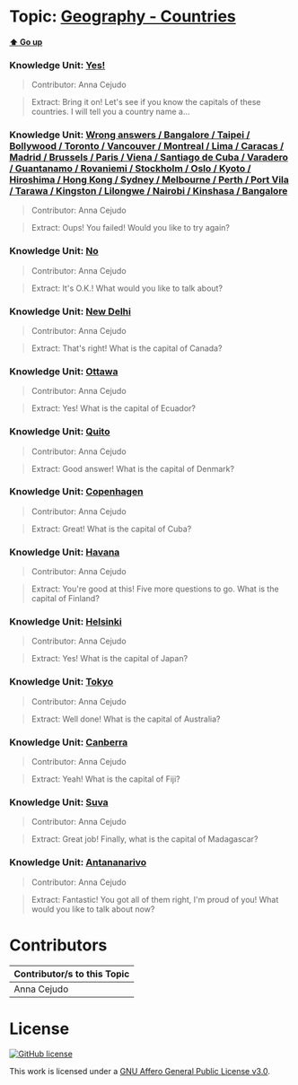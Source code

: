 # Topic: [Geography - Countries](../topics/geography-countries.md) 
#### [:arrow_up: Go up](../README.md)

### Knowledge Unit: [Yes! ](../knowledge_units/geography-countries/yes.md)

> Contributor: Anna Cejudo

> Extract: Bring it on! Let&#039;s see if you know the capitals of these countries. I will tell you a country name a...

                              
### Knowledge Unit: [Wrong answers  / Bangalore  / Taipei  / Bollywood  / Toronto  / Vancouver  / Montreal  / Lima  / Caracas  / Madrid  / Brussels  / Paris  / Viena  / Santiago de Cuba  / Varadero  / Guantanamo  / Rovaniemi  / Stockholm  / Oslo  / Kyoto  / Hiroshima  / Hong Kong  / Sydney  / Melbourne  / Perth  / Port Vila  / Tarawa  / Kingston  / Lilongwe  / Nairobi  / Kinshasa  / Bangalore ](../knowledge_units/geography-countries/wrong-answers.md)

> Contributor: Anna Cejudo

> Extract: Oups! You failed! Would you like to try again?

 
### Knowledge Unit: [No ](../knowledge_units/geography-countries/no.md)

> Contributor: Anna Cejudo

> Extract: It&#039;s O.K.! What would you like to talk about?


### Knowledge Unit: [New Delhi ](../knowledge_units/geography-countries/new-delhi.md)

> Contributor: Anna Cejudo

> Extract: That&#039;s right! What is the capital of Canada?


### Knowledge Unit: [Ottawa ](../knowledge_units/geography-countries/ottawa.md)

> Contributor: Anna Cejudo

> Extract: Yes! What is the capital of Ecuador?


### Knowledge Unit: [Quito ](../knowledge_units/geography-countries/quito.md)

> Contributor: Anna Cejudo

> Extract: Good answer! What is the capital of Denmark?


### Knowledge Unit: [Copenhagen ](../knowledge_units/geography-countries/copenhagen.md)

> Contributor: Anna Cejudo

> Extract: Great! What is the capital of Cuba?


### Knowledge Unit: [Havana ](../knowledge_units/geography-countries/havana.md)

> Contributor: Anna Cejudo

> Extract: You&#039;re good at this! Five more questions to go. What is the capital of Finland?


### Knowledge Unit: [Helsinki ](../knowledge_units/geography-countries/helsinki.md)

> Contributor: Anna Cejudo

> Extract: Yes! What is the capital of Japan?


### Knowledge Unit: [Tokyo ](../knowledge_units/geography-countries/tokyo.md)

> Contributor: Anna Cejudo

> Extract: Well done! What is the capital of Australia?


### Knowledge Unit: [Canberra ](../knowledge_units/geography-countries/canberra.md)

> Contributor: Anna Cejudo

> Extract: Yeah! What is the capital of Fiji?


### Knowledge Unit: [Suva ](../knowledge_units/geography-countries/suva.md)

> Contributor: Anna Cejudo

> Extract: Great job! Finally, what is the capital of Madagascar?


### Knowledge Unit: [Antananarivo ](../knowledge_units/geography-countries/antananarivo.md)

> Contributor: Anna Cejudo

> Extract: Fantastic! You got all of them right, I&#039;m proud of you! What would you like to talk about now?


# Contributors

| Contributor/s to this Topic |
| - |  
| Anna Cejudo |    


# License
[![GitHub license](https://img.shields.io/github/license/inbrainz/cerebro)](https://github.com/inbrainz/cerebro/blob/master/LICENSE)

This work is licensed under a [GNU Affero General Public License v3.0](https://www.gnu.org/licenses/agpl-3.0.txt).